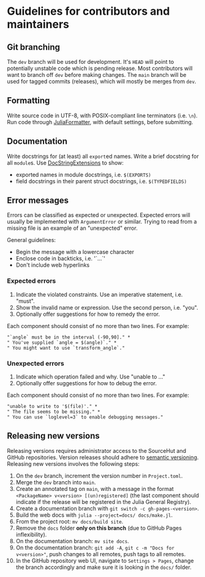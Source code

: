 # Guidelines for contributors and maintainers


## Git branching

The `dev` branch will be used for development.
It's `HEAD` will point to potentially unstable code which is pending release.
Most contributors will want to branch off `dev` before making changes.
The `main` branch will be used for tagged commits (releases),
which will mostly be merges from `dev`.


## Formatting

Write source code in UTF-8, with POSIX-compliant line terminators (i.e. `\n`).
Run code through [JuliaFormatter](https://github.com/domluna/JuliaFormatter.jl),
with default settings, before submitting.


## Documentation

Write docstrings for (at least) all `export`ed names.
Write a brief docstring for all `module`s.
Use [DocStringExtensions](https://github.com/JuliaDocs/DocStringExtensions.jl)
to show:

-   exported names in module docstrings, i.e. `$(EXPORTS)`
-   field docstrings in their parent struct docstrings, i.e. `$(TYPEDFIELDS)`


## Error messages

Errors can be classified as expected or unexpected.
Expected errors will usually be implemented with `ArgumentError` or similar.
Trying to read from a missing file is an example of an "unexpected" error.

General guidelines:

-   Begin the message with a lowercase character
-   Enclose code in backticks, i.e. '\`...\`'
-   Don't include web hyperlinks

### Expected errors

1.  Indicate the violated constraints. Use an imperative statement, i.e. "must".
2.  Show the invalid name or expression. Use the second person, i.e. "you".
3.  Optionally offer suggestions for how to remedy the error.

Each component should consist of no more than two lines. For example:

    "`angle` must be in the interval (-90,90]." *
    " You've supplied `angle = $(angle)`." *
    " You might want to use `transform_angle`."

### Unexpected errors

1.  Indicate which operation failed and why. Use "unable to ..."
2.  Optionally offer suggestions for how to debug the error.

Each component should consist of no more than two lines. For example:

    "unable to write to '$(file)'." *
    " The file seems to be missing." *
    " You can use `loglevel=3` to enable debugging messages."


## Releasing new versions

Releasing versions requires administrator access to the SourceHut and GitHub repositories.
Version releases should adhere to [semantic versioning](https://semver.org/).
Releasing new versions involves the following steps:

1. On the `dev` branch, increment the version number in `Project.toml`.
2. Merge the `dev` branch into `main`.
3. Create an annotated tag on `main`, with a message in the format `<PackageName> v<version> [(un)registered]` (the last component should indicate if the release will be registered in the Julia General Registry).
4. Create a documentation branch with `git switch -c gh-pages-<version>`.
5. Build the web docs with `julia --project=docs/ docs/make.jl`.
6. From the project root: `mv docs/build site`.
7. Remove the `docs` folder **only on this branch** (due to GitHub Pages inflexibility).
8. On the documentation branch: `mv site docs`.
9. On the documentation branch: `git add -A`, `git c -m "Docs for v<version>"`, push changes to all remotes, push tags to all remotes.
10. In the GitHub repository web UI, navigate to `Settings > Pages`, change the branch accordingly and make sure it is looking in the `docs/` folder.
